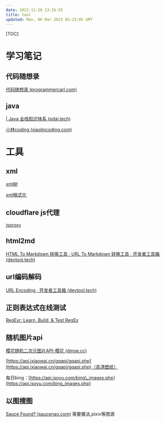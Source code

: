 ```yaml
---
date: 2022-11-20 13:26:55
title: tool
updated: Mon, 06 Mar 2023 05:23:05 GMT
---
```

[TOC]


# 学习笔记

## 代码随想录

[代码随想录 (programmercarl.com)](https://www.programmercarl.com/)

## java

[| Java 全栈知识体系 (pdai.tech)](https://pdai.tech/)

[小林coding (xiaolincoding.com)](https://xiaolincoding.com/)

# 工具

## xml

[xml树](https://bfotool.com/zh/xml-viewer)

[xml格式化](https://c.runoob.com/front-end/710/)

## cloudflare js代理

[jsproxy](https://g.junezate.ml)

## html2md

[HTML To Markdown 转换工具 · URL To Markdown 转换工具 · 开发者工具箱 (devtool.tech)](https://devtool.tech/html-md)

## url编码解码

[URL Encoding · 开发者工具箱 (devtool.tech)](https://devtool.tech/url-encode)

## 正则表达式在线测试

[RegExr: Learn, Build, & Test RegEx](https://regexr.com/)

## 随机图片api

[樱花随机二次元图片API-樱花 (dmoe.cc)](https://www.dmoe.cc/)

[https://api.ixiaowai.cn/gqapi/gqapi.php](https://api.ixiaowai.cn/gqapi/gqapi.php)（高清壁纸）

每日bing：[https://api.isoyu.com/bing\_images.php](https://api.isoyu.com/bing_images.php)

## 以图搜图

[Sauce Found? (saucenao.com)](https://saucenao.com/search.php)  需要魔法,pixiv等图源
